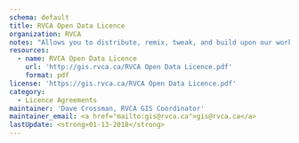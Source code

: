```yaml
---
schema: default
title: RVCA Open Data Licence
organization: RVCA
notes: "Allows you to distribute, remix, tweak, and build upon our work, even commercially, as long as you credit RVCA for the original creation and licence new creations under identical terms. This is our most accommodating licence offered and allows for maximum dissemination and use of RVCA's licenced information. \r\n\r\nRequired: Attribution, Licence and Copyright Notice \r\nPermitted: Private Use, Commercial Use, Distribute, Modification, Sell, Derivatives\r\nForbidden: Sublicence and Hold Liable "
resources:
  - name: RVCA Open Data Licence
    url: 'http://gis.rvca.ca/RVCA Open Data Licence.pdf'
    format: pdf
license: 'https://gis.rvca.ca/RVCA Open Data Licence.pdf'
category:
  - Licence Agreements
maintainer: 'Dave Crossman, RVCA GIS Coordinator'
maintainer_email: <a href="mailto:gis@rvca.ca">gis@rvca.ca</a>
lastUpdate: <strong>01-13-2018</strong>
---
```

